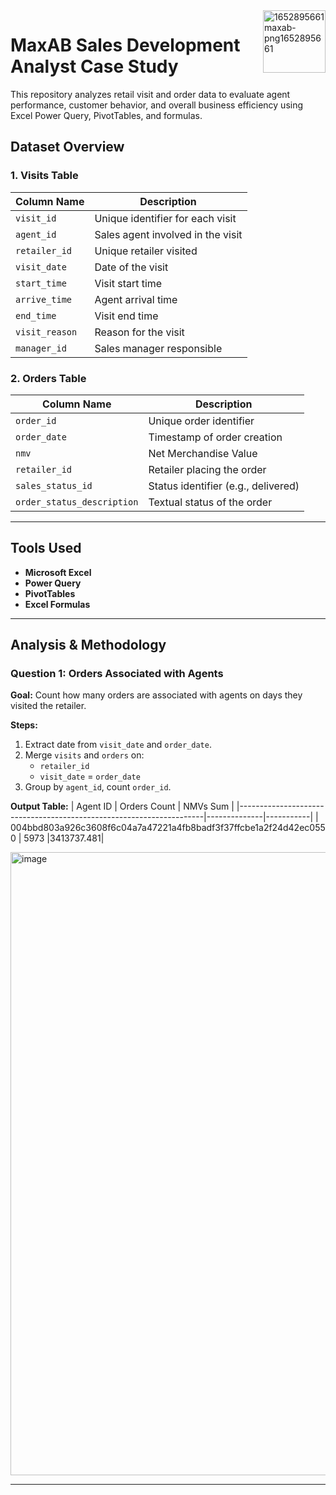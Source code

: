 <img width="100" height="100" align="right" alt="1652895661maxab-png1652895661" src="https://github.com/user-attachments/assets/3976afc4-6d42-43bc-9223-9975389cb1c5" />

# MaxAB Sales Development Analyst Case Study

This repository analyzes retail visit and order data to evaluate agent performance, customer behavior, and overall business efficiency using Excel Power Query, PivotTables, and formulas.

## Dataset Overview

### 1. **Visits Table**
| Column Name        | Description                               |
|--------------------|-------------------------------------------|
| `visit_id`         | Unique identifier for each visit          |
| `agent_id`         | Sales agent involved in the visit         |
| `retailer_id`      | Unique retailer visited                   |
| `visit_date`       | Date of the visit                         |
| `start_time`       | Visit start time                          |
| `arrive_time`      | Agent arrival time                        |
| `end_time`         | Visit end time                            |
| `visit_reason`     | Reason for the visit                      |
| `manager_id`       | Sales manager responsible                 |

### 2. **Orders Table**
| Column Name              | Description                            |
|--------------------------|----------------------------------------|
| `order_id`               | Unique order identifier                |
| `order_date`             | Timestamp of order creation            |
| `nmv`                    | Net Merchandise Value                  |
| `retailer_id`            | Retailer placing the order             |
| `sales_status_id`        | Status identifier (e.g., delivered)    |
| `order_status_description` | Textual status of the order         |

---

##  Tools Used
- **Microsoft Excel**
- **Power Query**
- **PivotTables**
- **Excel Formulas**

---

## Analysis & Methodology

### **Question 1: Orders Associated with Agents**
**Goal:** Count how many orders are associated with agents on days they visited the retailer.

**Steps:**
1. Extract date from `visit_date` and `order_date`.
2. Merge `visits` and `orders` on:
   - `retailer_id`
   - `visit_date` = `order_date`
3. Group by `agent_id`, count `order_id`.

**Output Table:**
| Agent ID                                                            | Orders Count | NMVs  Sum |
|---------------------------------------------------------------------|--------------|-----------|
| 004bbd803a926c3608f6c04a7a47221a4fb8badf3f37ffcbe1a2f24d42ec0550    | 5973         |3413737.481|

<img width="997" alt="image" src="https://github.com/user-attachments/assets/92d847ab-b5a0-4d05-9ae7-6f898434c402" />

---

